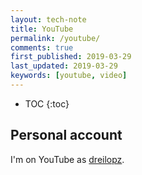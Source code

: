 ```yaml
---
layout: tech-note
title: YouTube
permalink: /youtube/
comments: true
first_published: 2019-03-29
last_updated: 2019-03-29
keywords: [youtube, video]
---
```


* TOC
{:toc}

## Personal account

I'm on YouTube as
[dreilopz](https://www.youtube.com/user/dreilopz).
